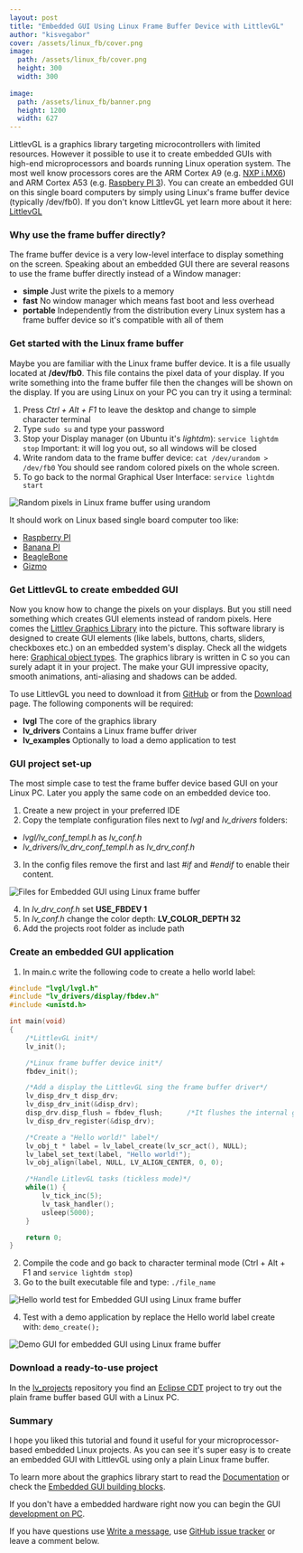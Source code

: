 ```yaml
---
layout: post
title: "Embedded GUI Using Linux Frame Buffer Device with LittlevGL"
author: "kisvegabor"
cover: /assets/linux_fb/cover.png
image:
  path: /assets/linux_fb/cover.png
  height: 300
  width: 300
  
image:
  path: /assets/linux_fb/banner.png
  height: 1200
  width: 627
---
```



LittlevGL is a graphics library targeting microcontrollers with limited resources. However it possible to use it to create embedded GUIs with high-end microprocessors and boards running Linux operation system. The most well know processors cores are the ARM Cortex A9 (e.g. [NXP i.MX6](https://www.nxp.com/products/processors-and-microcontrollers/applications-processors/i.mx-applications-processors/i.mx-6-processors:IMX6X_SERIES)) and ARM Cortex A53 (e.g. [Raspbery PI 3](https://www.raspberrypi.org/products/raspberry-pi-3-model-b/)). You can create an embedded GUI on this single board computers by simply using Linux's frame buffer device (typically /dev/fb0). If you don't know LittlevGL yet learn more about it here: [LittlevGL](https://littlevgl.com)

### Why use the frame buffer directly?
The frame buffer device is a very low-level interface to display something on the screen.
Speaking about an embedded GUI there are several reasons to use the frame buffer directly instead of a Window manager: 
* **simple** Just write the pixels to a memory
* **fast** No window manager which means fast boot and less overhead
* **portable** Independently from the distribution  every Linux system has a frame buffer device so it's compatible with all of them 

### Get started with the Linux frame buffer
Maybe you are familiar with the Linux frame buffer device. It is a file usually located at **/dev/fb0**. This file contains the pixel data of your display. If you write something into the frame buffer file then the changes will be shown on the display. If you are using Linux on your PC you can try it using a terminal:
1. Press *Ctrl + Alt + F1*  to leave the desktop and change to simple character terminal
2.  Type `sudo su` and type your password
3. Stop your Display manager (on Ubuntu it's *lightdm*): `service lightdm stop` Important: it will log you out, so all windows will be closed
4. Write random data to the frame buffer device: `cat /dev/urandom > /dev/fb0` You should see random colored pixels on the whole screen.
5. To go back to the normal Graphical User Interface: `service lightdm start`

![Random pixels in Linux frame buffer using urandom](/assets/linux_fb/linux_fb_random.png#post-img-responsive)

It should work on Linux based single board computer too like: 
* [Raspberry PI](https://www.raspberrypi.org/)
* [Banana PI](http://www.banana-pi.org/)  
* [BeagleBone](http://beagleboard.org/bone)
* [Gizmo](http://www.gizmosphere.org/products/)

### Get LittlevGL to create embedded GUI
Now you know how to change the pixels on your displays. But you still need something which creates GUI elements instead of random pixels.  Here comes the [Littlev Graphics Library](https://littlevgl.com) into the picture. This software library is designed to create GUI elements (like labels, buttons, charts, sliders, checkboxes etc.)  on an embedded system's display. Check all the widgets here: [Graphical object types](https://doc.littlevgl.com/#Object-types). The graphics library is written in C so you can surely adapt it in your project. The make your GUI impressive opacity, smooth animations, anti-aliasing and shadows can be added.   

To use LittlevGL you need to download it from [GitHub](https://github.com/littlevgl/) or from the [Download](/download) page.
The following components will be required:
* **lvgl** The core of the graphics library
* **lv_drivers** Contains a Linux frame buffer driver
* **lv_examples** Optionally to load a demo application to test

### GUI project set-up 
The most simple case to test the frame buffer device based GUI on your Linux PC. Later you apply the same code on an embedded device too.
1. Create a new project in your preferred IDE
2. Copy the template configuration files next to *lvgl* and *lv_drivers* folders:
  * *lvgl/lv_conf_templ.h* as *lv_conf.h*
  * *lv_drivers/lv_drv_conf_templ.h* as *lv_drv_conf.h* 

3. In the config files remove the first and last *#if* and *#endif* to enable their content.

![Files for Embedded GUI using Linux frame buffer](/assets/linux_fb/linux_fb_files.png#post-img-responsive)

4. In *lv_drv_conf.h* set **USE_FBDEV    1**
5. In *lv_conf.h* change the color depth: **LV_COLOR_DEPTH     32**
7. Add the projects root folder as include path

### Create an embedded GUI application

1. In main.c write the following code to create a hello world label:

```c
#include "lvgl/lvgl.h"
#include "lv_drivers/display/fbdev.h"
#include <unistd.h>

int main(void)
{
    /*LittlevGL init*/
    lv_init();

    /*Linux frame buffer device init*/
    fbdev_init();

    /*Add a display the LittlevGL sing the frame buffer driver*/
    lv_disp_drv_t disp_drv;
    lv_disp_drv_init(&disp_drv);
    disp_drv.disp_flush = fbdev_flush;      /*It flushes the internal graphical buffer to the frame buffer*/
    lv_disp_drv_register(&disp_drv);

    /*Create a "Hello world!" label*/
    lv_obj_t * label = lv_label_create(lv_scr_act(), NULL);
    lv_label_set_text(label, "Hello world!");
    lv_obj_align(label, NULL, LV_ALIGN_CENTER, 0, 0);

    /*Handle LitlevGL tasks (tickless mode)*/
    while(1) {
        lv_tick_inc(5);
        lv_task_handler();
        usleep(5000);
    }

    return 0;
}
```

2. Compile the code and go back to character terminal mode (Ctrl + Alt + F1 and `service lightdm stop`)
3. Go to the built executable file and type: `./file_name`

![Hello world test for Embedded GUI using Linux frame buffer](/assets/linux_fb/linux_fb_hello_world.png#post-img-responsive)

4. Test with a demo application by replace the Hello world label create with: `demo_create();` 

![Demo GUI for embedded GUI using Linux frame buffer](/assets/linux_fb/linux_fb_demo.png#post-img-responsive)

### Download a ready-to-use project
In the [lv_projects](https://github.com/littlevgl/lv_boards) repository you find an [Eclipse CDT](https://www.eclipse.org/cdt/) project to try out the plain frame buffer based GUI with a Linux PC. 

### Summary
I hope you liked this tutorial and found it useful for your microprocessor-based embedded Linux projects. As you can see it's super easy is to create an embedded GUI with LittlevGL using only a plain Linux frame buffer. 

To learn more about the graphics library start to read the [Documentation](/porting) or check the [Embedded GUI building blocks](/object-types).  

If you don't have a embedded hardware right now you can begin the GUI [development on PC](/pc-simulator).
  
If you have questions use [Write a message](#contact), use [GitHub issue tracker](https://github.com/littlevgl/lvgl/issues) or leave a comment below.

